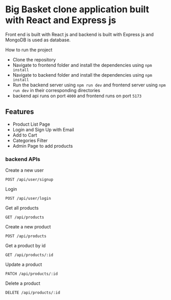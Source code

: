 # Big Basket clone application built with React and Express js

Front end is built with React js and backend is built with Express js and MongoDB is used as database.

How to run the project

-   Clone the repository
-   Navigate to frontend folder and install the dependencies using `npm install`
-   Navigate to backend folder and install the dependencies using `npm install`
-   Run the backend server using `npm run dev` and frontend server using `npm run dev` in their corresponding directories
-   backend api runs on port `4000` and frontend runs on port `5173`

## Features

-   Product List Page
-   Login and Sign Up with Email
-   Add to Cart
-   Categories Filter
-   Admin Page to add products

### backend APIs

Create a new user

```
POST /api/user/signup
```

Login

```
POST /api/user/login
```

Get all products

```
GET /api/products
```

Create a new product

```
POST /api/products
```

Get a product by id

``` 
GET /api/products/:id
```

Update a product

```
PATCH /api/products/:id
```

Delete a product

```
DELETE /api/products/:id
```


